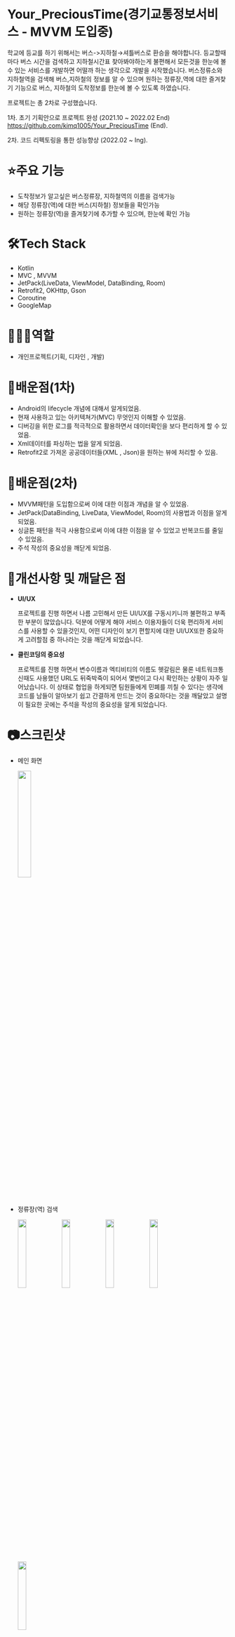 # Your_PreciousTime(경기교통정보서비스 - MVVM 도입중)

학교에 등교를 하기 위해서는 버스->지하철→셔틀버스로 환승을 해야합니다. 등교할때마다 버스 시간을 검색하고 지하철시간표 찾아봐야하는게 불편해서 모든것을 한눈에 볼 수 있는 서비스를 개발하면 어떨까 하는 생각으로 개발을 시작했습니다. 버스정류소와 지하철역을 검색해 버스,지하철의 정보를 알 수 있으며  원하는 정류장,역에 대한 즐겨찾기 기능으로 버스, 지하철의 도착정보를 한눈에 볼 수 있도록 하였습니다. 

프로젝트는 총 2차로 구성했습니다. 

1차. 초기 기획안으로 프로젝트 완성 (2021.10 ~ 2022.02 End)  https://github.com/kimq1005/Your_PreciousTime (End).  

2차. 코드 리펙토링을 통한 성능향상 (2022.02 ~ Ing).



# ⭐️주요 기능
* 도착정보가 알고싶은 버스정류장, 지하철역의 이름을 검색가능
* 해당 정류장(역)에 대한 버스(지하철) 정보들을 확인가능
* 원하는 정류장(역)을 즐겨찾기에 추가할 수 있으며, 한눈에 확인 가능  

  
    
    
# 🛠Tech Stack
* Kotlin
* MVC , MVVM
* JetPack(LiveData, ViewModel, DataBinding, Room)
* Retrofit2, OKHttp, Gson 
* Coroutine
* GoogleMap


# 🧑🏻‍💻역할
* 개인프로젝트(기획, 디자인 , 개발)

# 📖배운점(1차)
* Android의 lifecycle 개념에 대해서 알게되었음.
* 현재 사용하고 있는 아키텍쳐가(MVC) 무엇인지 이해할 수 있었음.
* 디버깅을 위한 로그를 적극적으로 활용하면서 데이터확인을 보다 편리하게 할 수 있었음.
* Xml데이터를 파싱하는 법을 알게 되었음.
* Retrofit2로 가져온 공공데이터들(XML , Json)을 원하는 뷰에 처리할 수 있음.



# 📖배운점(2차)
* MVVM패턴을 도입함으로써 이에 대한 이점과 개념을 알 수 있었음.
* JetPack(DataBinding, LiveData, ViewModel, Room)의 사용법과 이점을 알게 되었음.
* 싱글톤 패턴을 적극 사용함으로써 이에 대한 이점을 알 수 있었고 반복코드를 줄일 수 있었음.
* 주석 작성의 중요성을 깨닫게 되었음. 



# 🧐개선사항 및 깨달은 점

* **UI/UX**

  프로젝트를 진행 하면서 나름 고민해서 만든 UI/UX를 구동시키니까 불편하고 부족한 부분이 많았습니다. 덕분에 어떻게 해야 서비스 이용자들이 더욱 편리하게 서비스를 사용할 수 있을것인지, 어떤 디자인이 보기 편할지에 대한 UI/UX또한 중요하게 고려할점 중 하나라는 것을 깨닫게 되었습니다.
  
* **클린코딩의 중요성**
 
  프로젝트를 진행 하면서 변수이름과 엑티비티의 이름도 헷갈림은 물론 네트워크통신때도 사용했던 URL도 뒤죽박죽이 되어서 몇번이고 다시 확인하는 상황이 자주 일어났습니다.  이 상태로 협업을 하게되면 팀원들에게 민폐를 끼칠 수 있다는 생각에 코드를 남들이 알아보기 쉽고 간결하게 만드는 것이 중요하다는 것을 깨달았고 설명이 필요한 곳에는 주석을 작성의 중요성을 알게 되었습니다.
  
  
 



# 📷스크린샷
* 메인 화면  

  <img src = "https://user-images.githubusercontent.com/68366753/154833313-2a0e1467-56d8-444a-8d4e-65f875c1fce5.png" width="25%" height="25%">   
    
      
      
  
  
* 정류장(역) 검색

  <img src = "https://user-images.githubusercontent.com/68366753/154833313-2a0e1467-56d8-444a-8d4e-65f875c1fce5.png" width="20%" height="20%">  <img src = "https://user-images.githubusercontent.com/68366753/154833623-b78084e8-0876-481e-81ee-37095d575020.png" width="20%" height="20%">  <img src = "https://user-images.githubusercontent.com/68366753/154833637-3c48804e-a15b-4749-aed2-5c204424a4e3.png" width="20%" height="20%">
  <img src = "https://user-images.githubusercontent.com/68366753/154833703-77f69573-f9a3-4a9e-be57-328d5554961b.png" width="20%" height="20%">
  <img src = "https://user-images.githubusercontent.com/68366753/156972490-35405ebe-15b3-4945-828b-03424f39ebf0.png" width="20%" height="20%">
 

 

* 즐겨찾기  
  
  <img src = "https://user-images.githubusercontent.com/68366753/154833778-2555b0fb-5ad0-4151-9f2a-69a81e93b436.png" width="20%" height="20%">  <img src = "https://user-images.githubusercontent.com/68366753/154833794-e0d1a9a0-d352-428f-b41f-8a97f8fed582.png" width="20%" height="20%">  <img src = "https://user-images.githubusercontent.com/68366753/154833814-9eeed1a5-78d2-4b4a-976a-b6c8145bc3ca.png" width="20%" height="20%">  
  
  


  





  

  


  
